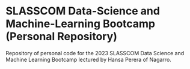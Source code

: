 # SLASSCOM Data-Science and Machine-Learning Bootcamp (Personal Repository)

Repository of personal code for the 2023 SLASSCOM Data Science and Machine Learning Bootcamp lectured by Hansa Perera of Nagarro.
